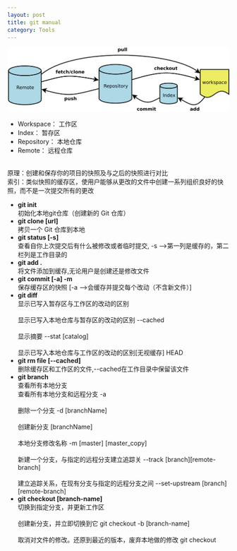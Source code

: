 ```yaml
---
layout: post
title: git manual
category: Tools
---
```

![](https://github.com/wangmingli/wangmingli.github.io/raw/master/pic/git.jpg)

* Workspace：  工作区
* Index：      暂存区
* Repository： 本地仓库
* Remote：     远程仓库

<br/>  
原理：创建和保存你的项目的快照及与之后的快照进行对比 <br/>  
索引：类似快照的缓存区，使用户能够从更改的文件中创建一系列组织良好的快照，而不是一次提交所有的更改 <br/>  

* **git init**    
初始化本地git仓库（创建新的 Git 仓库）
* **git clone [url]**  <br/>
拷贝一个 Git 仓库到本地  
* **git status [-s]**        
查看自你上次提交后有什么被修改或者临时提交, -s -->第一列是缓存的，第二栏列是工作目录的     
* **git  add  .**    
将文件添加到缓存,无论用户是创建还是修改文件    
* **git  commit  [-a] -m**   
保存缓存区的快照 [-a -->会缓存并提交每个改动（不含新文件）]    
* **git  diff**  
显示已写入暂存区与工作区的改动的区别 <br/>   
显示已写入本地仓库与暂存区的改动的区别  --cached   <br/>  
显示摘要                                --stat [catalog]   <br/>  
显示已写入本地仓库与工作区的改动的区别[无视缓存]  HEAD     
* **git  rm file  [--cached]**   
删除缓存区和工作区的文件,--cached在工作目录中保留该文件    
* **git  branch**   
查看所有本地分支    
查看所有本地分支和远程分支  -a   <br/>   
删除一个分支  -d [branchName]  <br/>    
创建新分支   [branchName]  <br/>  
本地分支修改名称 -m  [master] [master_copy] <br/>    
新建一个分支，与指定的远程分支建立追踪关 --track [branch][remote-branch]  <br/>   
建立追踪关系，在现有分支与指定的远程分支之间   --set-upstream [branch][remote-branch] <br/>  
* **git  checkout [branch-name]**   
切换到指定分支，并更新工作区 <br/>   
创建新分支，并立即切换到它  git  checkout -b [branch-name] <br/>  
取消对文件的修改。还原到最近的版本，废弃本地做的修改  git checkout <file>     

  




